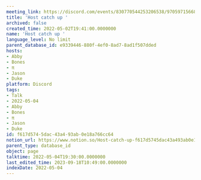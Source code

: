 ```yaml
---
meeting_link: https://discord.com/events/830770544253206538/970597156681568276
title: 'Host catch up '
archived: false
created_time: 2022-05-02T19:41:00.0000000
name: 'Host catch up '
language_level: No limit
parent_database_id: e9339446-880f-4ef0-8ad7-8ad1f507dded
hosts:
- Abby
- Bones
- π
- Jason
- Duke
platform: Discord
tags:
- Talk
- 2022-05-04
- Abby
- Bones
- π
- Jason
- Duke
id: f617d574-5dac-43a4-93ab-0e18a766cc64
notion_url: https://www.notion.so/Host-catch-up-f617d5745dac43a493ab0e18a766cc64
parent_type: database_id
object: page
talktime: 2022-05-04T19:30:00.0000000
last_edited_time: 2023-09-18T10:49:00.0000000
indexDate: 2022-05-04
---
```





